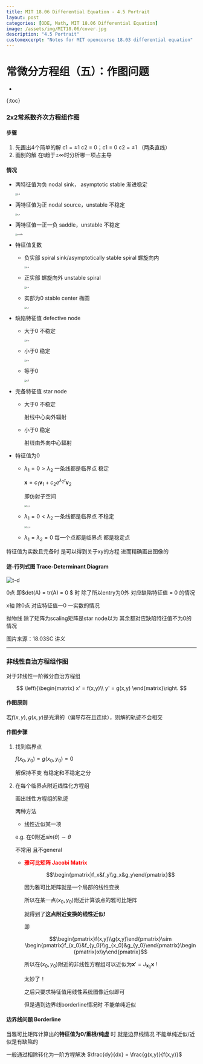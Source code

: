 ```yaml
---
title: MIT 18.06 Differential Equation - 4.5 Portrait
layout: post
categories: [ODE, Math, MIT 18.06 Differential Equation]
image: /assets/img/MIT18.06/cover.jpg
description: "4.5 Portrait"
customexcerpt: "Notes for MIT opencourse 18.03 differential equation"
---
```


# 常微分方程组（五）：作图问题

* 
{:toc}



### 2x2常系数齐次方程组作图

#### 步骤

1. 先画出4个简单的解 c1 = ±1 c2 = 0；c1 = 0 c2 = ±1 （两条直线）
2. 画别的解 在t趋于±∞时分析哪一项占主导

#### 情况

- 两特征值为负 nodal sink， asymptotic stable 渐进稳定

  <img src="\assets\img\MIT18.06\1stODE_system\a_s.png" alt="a_s" style="zoom: 33%;" />

- 两特征值为正 nodal source，unstable 不稳定

  <img src="\assets\img\MIT18.06\1stODE_system\a_u.png" alt="a_u" style="zoom: 33%;" />

- 两特征值一正一负 saddle，unstable 不稳定

  <img src="\assets\img\MIT18.06\1stODE_system\saddle.png" alt="saddle" style="zoom:33%;" />

- 特征值复数
  - 负实部 spiral sink/asymptotically stable spiral 螺旋向内

    <img src="\assets\img\MIT18.06\1stODE_system\s-s.png" alt="s-s" style="zoom:33%;" />

  - 正实部 螺旋向外 unstable spiral

    <img src="\assets\img\MIT18.06\1stODE_system\s-u.png" alt="s-u" style="zoom:33%;" />

  - 实部为0 stable center 椭圆

    <img src="\assets\img\MIT18.06\1stODE_system\s_c.png" alt="s_c" style="zoom:33%;" />

- 缺陷特征值 defective node

  - 大于0 不稳定

    <img src="\assets\img\MIT18.06\1stODE_system\d-u.png" alt="d-u" style="zoom:33%;" />

  - 小于0 稳定

    <img src="\assets\img\MIT18.06\1stODE_system\d-s.png" alt="d-s" style="zoom:33%;" />

  - 等于0

    <img src="\assets\img\MIT18.06\1stODE_system\d_0.png" alt="d_0" style="zoom:33%;" />

- 完备特征值 star node

  - 大于0 不稳定

    射线中心向外辐射

  - 小于0 稳定

    射线由外向中心辐射

- 特征值为0

  - $\lambda_1 = 0 > \lambda_2$ 一条线都是临界点 稳定

    $\textbf{x} = c_1\textbf{v}_1 + c_2e^{\lambda_2t}\textbf{v}_2$

    即仿射子空间

    <img src="\assets\img\MIT18.06\1stODE_system\l_c_s.png" alt="l_c_s" style="zoom:33%;" />

  - $\lambda_1 = 0 < \lambda_2$ 一条线都是临界点 不稳定

    <img src="\assets\img\MIT18.06\1stODE_system\l_c_u.png" alt="l_c_u" style="zoom:33%;" />

  - $\lambda_1 = \lambda_2 = 0$ 每一个点都是临界点 都是稳定点

特征值为实数且完备时 是可以得到关于xy的方程 进而精确画出图像的 

#### 迹-行列式图 Trace-Determinant Diagram

![t-d](\assets\img\MIT18.06\1stODE_system\t-d.png)

0点 即$det(A) = tr(A) = 0 $ 时 除了所以entry为0外 对应缺陷特征值 = 0 的情况

x轴 除0点 对应特征值一0 一实数的情况

抛物线 除了矩阵为scaling矩阵是star node以为 其余都对应缺陷特征值不为0的情况

图片来源：18.03SC 讲义

---

### 非线性自治方程组作图

对于非线性一阶微分自治方程组

$$
\left\{\begin{matrix}
x' = f(x,y)\\ 
y' = g(x,y)
\end{matrix}\right.
$$

#### 作图原则

若$f(x,y),g(x,y)$是光滑的（偏导存在且连续），则解的轨迹不会相交

#### 作图步骤

1. 找到临界点

   $f(x_0,y_0) = g(x_0,y_0) = 0$

   解保持不变 有稳定和不稳定之分

2. 在每个临界点附近线性化方程组

   画出线性方程组的轨迹

   两种方法

   -  线性近似某一项

     e.g. 在0附近$sin(\theta)\sim \theta$

     不常用 且不general

   - <span style = "color:red;font-weight:bold">雅可比矩阵 Jacobi Matrix</span>

     $$\begin{pmatrix}f_x&f_y\\g_x&g_y\end{pmatrix}$$

     因为雅可比矩阵就是一个局部的线性变换

     所以在某一点$(x_0,y_0)$附近计算该点的雅可比矩阵

     就得到了**这点附近变换的线性近似!**

     即

     $$\begin{pmatrix}f(x,y)\\g(x,y)\end{pmatrix}\sim \begin{pmatrix}f_{x_0}&f_{y_0}\\g_{x_0}&g_{y_0}\end{pmatrix}\begin{pmatrix}x\\y\end{pmatrix}$$

     所以在$(x_0,y_0)$附近的非线性方程组可以近似为$\textbf{x}' = J_{\textbf{x}_0}\textbf{x}$ !

     太妙了！
     
     之后只要求特征值用线性系统图像近似即可
     
     但是遇到边界线borderline情况时 不能单纯近似

#### 边界线问题 Borderline

当雅可比矩阵计算出的**特征值为0/重根/纯虚** 时 就是边界线情况 不能单纯近似/近似是有缺陷的

一般通过相除转化为一阶方程解决 $\frac{dy}{dx} = \frac{g(x,y)}{f(x,y)}$